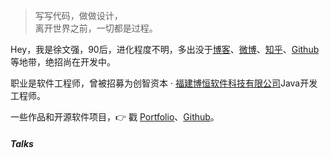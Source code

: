 > 写写代码，做做设计，  
> 离开世界之前，一切都是过程。

Hey，我是徐文强，90后，进化程度不明，多出没于[博客](https://duduluuu.github.io/)、[微博](weibo.com/since480)、[知乎](https://www.zhihu.com/people/bao-bao-da-ren-5-55/posts)、[Github](http://github.com/DuDuLuuu)等地带，绝招尚在开发中。

职业是软件工程师，曾被招募为创智资本 · [福建博恒软件科技有限公司](http://www.fjboheng.com/)Java开发工程师。

一些作品和开源软件项目，👉 戳 [Portfolio](/portfolio)、[Github](http://github.com/DuDuLuuu)。 


##### Talks
